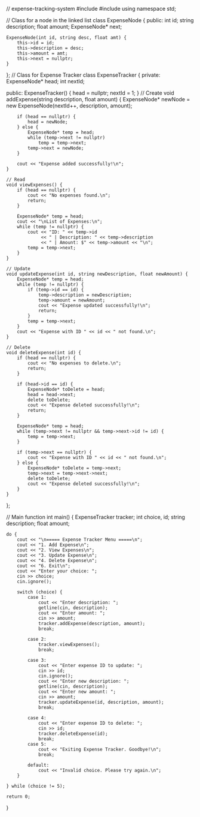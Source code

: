 // expense-tracking-system
#include <iostream>
#include <string>
using namespace std;

// Class for a node in the linked list
class ExpenseNode {
public:
    int id;
    string description;
    float amount;
    ExpenseNode* next;

    ExpenseNode(int id, string desc, float amt) {
        this->id = id;
        this->description = desc;
        this->amount = amt;
        this->next = nullptr;
    }
};
// Class for Expense Tracker
class ExpenseTracker {
private:
    ExpenseNode* head;
    int nextId;

public:
    ExpenseTracker() {
        head = nullptr;
        nextId = 1;
    }
    // Create
    void addExpense(string description, float amount) {
        ExpenseNode* newNode = new ExpenseNode(nextId++, description, amount);

        if (head == nullptr) {
            head = newNode;
        } else {
            ExpenseNode* temp = head;
            while (temp->next != nullptr)
                temp = temp->next;
            temp->next = newNode;
        }

        cout << "Expense added successfully!\n";
    }

    // Read
    void viewExpenses() {
        if (head == nullptr) {
            cout << "No expenses found.\n";
            return;
        }

        ExpenseNode* temp = head;
        cout << "\nList of Expenses:\n";
        while (temp != nullptr) {
            cout << "ID: " << temp->id
                 << " | Description: " << temp->description
                 << " | Amount: $" << temp->amount << "\n";
            temp = temp->next;
        }
    }

    // Update
    void updateExpense(int id, string newDescription, float newAmount) {
        ExpenseNode* temp = head;
        while (temp != nullptr) {
            if (temp->id == id) {
                temp->description = newDescription;
                temp->amount = newAmount;
                cout << "Expense updated successfully!\n";
                return;
            }
            temp = temp->next;
        }
        cout << "Expense with ID " << id << " not found.\n";
    }

    // Delete
    void deleteExpense(int id) {
        if (head == nullptr) {
            cout << "No expenses to delete.\n";
            return;
        }

        if (head->id == id) {
            ExpenseNode* toDelete = head;
            head = head->next;
            delete toDelete;
            cout << "Expense deleted successfully!\n";
            return;
        }

        ExpenseNode* temp = head;
        while (temp->next != nullptr && temp->next->id != id) {
            temp = temp->next;
        }

        if (temp->next == nullptr) {
            cout << "Expense with ID " << id << " not found.\n";
        } else {
            ExpenseNode* toDelete = temp->next;
            temp->next = temp->next->next;
            delete toDelete;
            cout << "Expense deleted successfully!\n";
        }
    }

};

// Main function
int main() {
    ExpenseTracker tracker;
    int choice, id;
    string description;
    float amount;

    do {
        cout << "\n===== Expense Tracker Menu =====\n";
        cout << "1. Add Expense\n";
        cout << "2. View Expenses\n";
        cout << "3. Update Expense\n";
        cout << "4. Delete Expense\n";
        cout << "6. Exit\n";
        cout << "Enter your choice: ";
        cin >> choice;
        cin.ignore();

        switch (choice) {
            case 1:
                cout << "Enter description: ";
                getline(cin, description);
                cout << "Enter amount: ";
                cin >> amount;
                tracker.addExpense(description, amount);
                break;

            case 2:
                tracker.viewExpenses();
                break;

            case 3:
                cout << "Enter expense ID to update: ";
                cin >> id;
                cin.ignore();
                cout << "Enter new description: ";
                getline(cin, description);
                cout << "Enter new amount: ";
                cin >> amount;
                tracker.updateExpense(id, description, amount);
                break;

            case 4:
                cout << "Enter expense ID to delete: ";
                cin >> id;
                tracker.deleteExpense(id);
                break;
            case 5:
                cout << "Exiting Expense Tracker. Goodbye!\n";
                break;

            default:
                cout << "Invalid choice. Please try again.\n";
        }

    } while (choice != 5);

    return 0;
}
